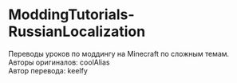 # ModdingTutorials-RussianLocalization
Переводы уроков по моддингу на Minecraft по сложным темам.                    
Авторы оригиналов: coolAlias                        
Автор перевода: keelfy
